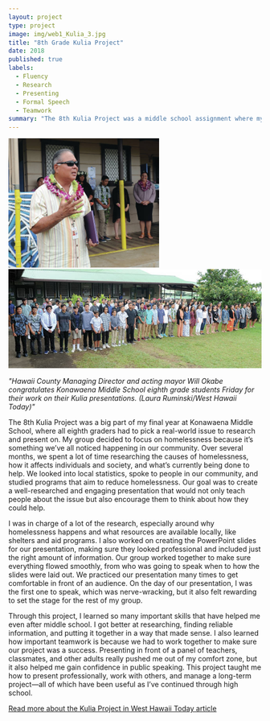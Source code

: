 ```yaml
---
layout: project
type: project
image: img/web1_Kulia_3.jpg
title: "8th Grade Kulia Project"
date: 2018
published: true
labels:
  - Fluency 
  - Research 
  - Presenting
  - Formal Speech
  - Teamwork  
summary: "The 8th Kulia Project was a middle school assignment where my group and I researched homelessness, created a professional presentation, and developed key skills in teamwork, research, and public speaking that helped prepare us for high school."
---
```


<img width="300px" class="rounded float-start pe-4" src="../img/web1_Kulia_1.jpg">
<img class="img-fluid" src="../img/web1_Kulia_2.jpg">

*"Hawaii County Managing Director and acting mayor Will Okabe congratulates Konawaena Middle School eighth grade students Friday for their work on their Kulia presentations. (Laura Ruminski/West Hawaii Today)"*

The 8th Kulia Project was a big part of my final year at Konawaena Middle School, where all eighth graders had to pick a real-world issue to research and present on. My group decided to focus on homelessness because it’s something we’ve all noticed happening in our community. Over several months, we spent a lot of time researching the causes of homelessness, how it affects individuals and society, and what’s currently being done to help. We looked into local statistics, spoke to people in our community, and studied programs that aim to reduce homelessness. Our goal was to create a well-researched and engaging presentation that would not only teach people about the issue but also encourage them to think about how they could help.

I was in charge of a lot of the research, especially around why homelessness happens and what resources are available locally, like shelters and aid programs. I also worked on creating the PowerPoint slides for our presentation, making sure they looked professional and included just the right amount of information. Our group worked together to make sure everything flowed smoothly, from who was going to speak when to how the slides were laid out. We practiced our presentation many times to get comfortable in front of an audience. On the day of our presentation, I was the first one to speak, which was nerve-wracking, but it also felt rewarding to set the stage for the rest of my group.

Through this project, I learned so many important skills that have helped me even after middle school. I got better at researching, finding reliable information, and putting it together in a way that made sense. I also learned how important teamwork is because we had to work together to make sure our project was a success. Presenting in front of a panel of teachers, classmates, and other adults really pushed me out of my comfort zone, but it also helped me gain confidence in public speaking. This project taught me how to present professionally, work with others, and manage a long-term project—all of which have been useful as I’ve continued through high school.

[Read more about the Kulia Project in West Hawaii Today article](https://www.westhawaiitoday.com/2018/04/07/hawaii-news/konawaena-students-present-kulia-projects/)


